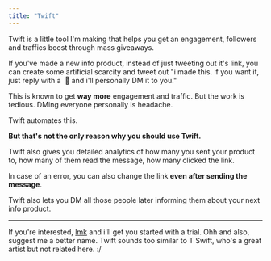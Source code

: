 ```yaml
---
title: "Twift"
---
```


Twift is a little tool I'm making that helps you get an engagement, followers and traffics boost through mass giveaways.

If you've made a new info product, instead of just tweeting out it's link, you can create some artificial scarcity and tweet out "i made this. if you want it, just reply with a  👋  and i'll personally DM it to you."

This is known to get **way more** engagement and traffic. But the work is tedious. DMing everyone personally is headache.

Twift automates this.

**But that's not the only reason why you should use Twift.**

Twift also gives you detailed analytics of how many you sent your product to, how many of them read the message, how many clicked the link. 

In case of an error, you can also change the link **even after sending the message**.

Twift also lets you DM all those people later informing them about your next info product. 

---

If you're interested, [lmk](/lmk) and i'll get you started with a trial. Ohh and also, suggest me a better name. Twift sounds too similar to T Swift, who's a great artist but not related here. :/